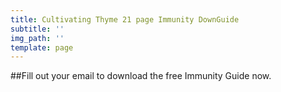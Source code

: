 ```yaml
---
title: Cultivating Thyme 21 page Immunity DownGuide
subtitle: ''
img_path: ''
template: page
---
```

##Fill out your email to download the free Immunity Guide now.
<script type="text/javascript" src="//marketing.kickback.live/form/generate.js?id=1"></script>
